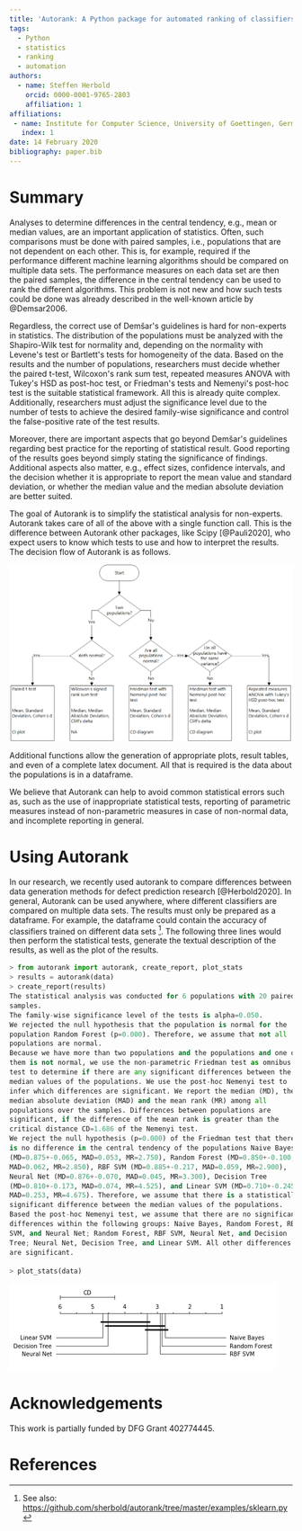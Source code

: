 ```yaml
---
title: 'Autorank: A Python package for automated ranking of classifiers'
tags:
  - Python
  - statistics
  - ranking
  - automation
authors:
  - name: Steffen Herbold
    orcid: 0000-0001-9765-2803
    affiliation: 1
affiliations:
 - name: Institute for Computer Science, University of Goettingen, Germany
   index: 1
date: 14 February 2020
bibliography: paper.bib
---
```


# Summary

Analyses to determine differences in the central tendency, e.g., mean or median values, are an
important application of statistics. Often, such comparisons must be done with paired samples, i.e., populations that
are not dependent on each other. This is, for example, required if the performance different machine learning algorithms
should be compared on multiple data sets. The performance measures on each data set are then the paired samples, the
difference in the central tendency can be used to rank the different algorithms. This problem is not new and how such
tests could be done was already described in the well-known article by @Demsar2006. 

Regardless, the correct use of Demšar's guidelines is hard for non-experts in statistics. The distribution of the
populations must be analyzed with the Shapiro-Wilk test for normality and, depending on the normality with Levene's 
test or Bartlett's tests for homogeneity of the data. Based on the results and the number of populations, 
researchers must decide
whether the paired t-test, Wilcoxon's rank sum test, repeated measures ANOVA with Tukey's HSD 
as post-hoc test, or Friedman's tests and Nemenyi's post-hoc test is the suitable statistical framework. 
All this is already quite complex. Additionally, researchers must adjust the significance level due to the number of
tests to achieve the desired family-wise significance and control the false-positive rate of the test results. 

Moreover, there are important aspects that go beyond Demšar's guidelines regarding best practice for the reporting of
statistical result. Good reporting of the results goes beyond simply stating the significance of findings. 
Additional aspects also matter, e.g., effect sizes, confidence intervals, and the decision whether it is appropriate to
report the mean value and standard deviation, or whether the median value and the median absolute deviation are better
suited.

The goal of Autorank is to simplify the statistical analysis for non-experts. Autorank takes care of all of the above
with a single function call. This is the difference between Autorank other packages, like Scipy [@Pauli2020], who expect
users to know which tests to use and how to interpret the results. The decision flow of Autorank is as follows.

![Decision Flow](flowchart.png)


Additional functions allow the generation of appropriate plots, result tables, and even of
a complete latex document. All that is required is the data about the populations is in a dataframe. 


We believe that Autorank can help to avoid common statistical errors such as, such as the use of inappropriate
statistical tests, reporting of parametric measures instead of non-parametric measures in case of non-normal data, and
incomplete reporting in general. 


# Using Autorank

In our research, we recently used autorank to compare differences between data generation methods for defect prediction
research [@Herbold2020]. In general, Autorank can be used anywhere, where different classifiers are compared on multiple
data sets. The results must only be prepared as a dataframe. For example, the dataframe could contain the accuracy of
classifiers trained on different data sets [^1]. The following three lines would then perform the statistical tests,
generate the textual description of the results, as well as the plot of the results. 

```python
> from autorank import autorank, create_report, plot_stats
> results = autorank(data)
> create_report(results)
The statistical analysis was conducted for 6 populations with 20 paired
samples.
The family-wise significance level of the tests is alpha=0.050.
We rejected the null hypothesis that the population is normal for the
population Random Forest (p=0.000). Therefore, we assume that not all
populations are normal.
Because we have more than two populations and the populations and one of
them is not normal, we use the non-parametric Friedman test as omnibus
test to determine if there are any significant differences between the
median values of the populations. We use the post-hoc Nemenyi test to
infer which differences are significant. We report the median (MD), the
median absolute deviation (MAD) and the mean rank (MR) among all
populations over the samples. Differences between populations are
significant, if the difference of the mean rank is greater than the
critical distance CD=1.686 of the Nemenyi test.
We reject the null hypothesis (p=0.000) of the Friedman test that there
is no difference in the central tendency of the populations Naive Bayes
(MD=0.875+-0.065, MAD=0.053, MR=2.750), Random Forest (MD=0.850+-0.100,
MAD=0.062, MR=2.850), RBF SVM (MD=0.885+-0.217, MAD=0.059, MR=2.900),
Neural Net (MD=0.876+-0.070, MAD=0.045, MR=3.300), Decision Tree
(MD=0.810+-0.173, MAD=0.074, MR=4.525), and Linear SVM (MD=0.710+-0.245,
MAD=0.253, MR=4.675). Therefore, we assume that there is a statistically
significant difference between the median values of the populations.
Based the post-hoc Nemenyi test, we assume that there are no significant
differences within the following groups: Naive Bayes, Random Forest, RBF
SVM, and Neural Net; Random Forest, RBF SVM, Neural Net, and Decision
Tree; Neural Net, Decision Tree, and Linear SVM. All other differences
are significant.

> plot_stats(data)
```
![CD Diagram](sklearn_cddiagram.png)


# Acknowledgements

This work is partially funded by DFG Grant 402774445.

[^1]: See also: https://github.com/sherbold/autorank/tree/master/examples/sklearn.py

# References
